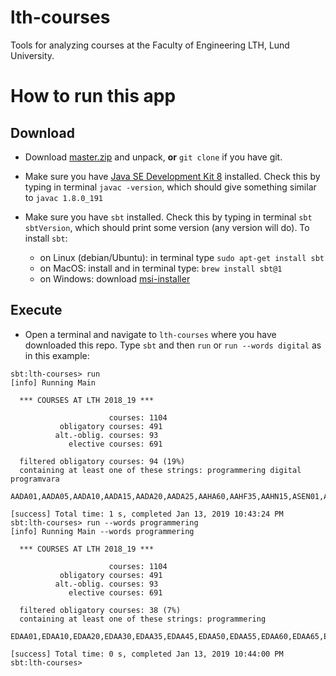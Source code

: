 # lth-courses

Tools for analyzing courses at the Faculty of Engineering LTH, Lund University.

# How to run this app

## Download

  * Download [master.zip](https://github.com/lunduniversity/lth-courses/archive/master.zip) and unpack, **or** `git clone` if you have git.

  * Make sure you have [Java SE Development Kit 8](http://www.oracle.com/technetwork/java/javase/downloads/jdk8-downloads-2133151.html) installed. Check this by typing in terminal `javac -version`, which should give something similar to `javac 1.8.0_191`

  * Make sure you have `sbt` installed. Check this by typing in terminal `sbt sbtVersion`, which should print some version (any version will do). To install `sbt`:
      - on Linux (debian/Ubuntu): in terminal type `sudo apt-get install sbt`
      - on MacOS: install  and in terminal type: `brew install sbt@1`
      - on Windows: download [msi-installer](https://piccolo.link/sbt-1.2.8.msi)

## Execute

  * Open a terminal and navigate to `lth-courses` where you have downloaded this repo. Type `sbt` and then `run` or `run --words digital` as in this example:
```
sbt:lth-courses> run
[info] Running Main

  *** COURSES AT LTH 2018_19 ***

                      courses: 1104
           obligatory courses: 491
          alt.-oblig. courses: 93
             elective courses: 691

  filtered obligatory courses: 94 (19%)
  containing at least one of these strings: programmering digital programvara

AADA01,AADA05,AADA10,AADA15,AADA20,AADA25,AAHA60,AAHF35,AAHN15,ASEN01,ASEN05,ASEN15,BMEF05,BMEF15,EDAA01,EDAA10,EDAA20,EDAA30,EDAA35,EDAA45,EDAA50,EDAA55,EDAA60,EDAA65,EDAF05,EDAF15,EDAF20,EDAF25,EDAF40,EDAF45,EDAF55,EDAF60,EDAF75,EDAF85,EDAF90,EDAN15,EEMF15,EIEF30,EIEF35,EITA10,EITA15,EITA20,EITA25,EITA30,EITA35,EITA40,EITA50,EITF05,EITF15,EITF35,EITF55,EITF60,EITF65,EITF70,EITF75,EITF90,EITG01,EITG05,EITN21,EITN75,EITN85,ESSF10,ETIN20,ETIN25,ETIN35,ETIN40,ETIN55,ETIN70,ETSA02,ETSF20,ETSF30,ETTN01,EXTA50,EXTF80,EXTG01,FAFA10,FMAN70,FMEA10,FMNF05,FMNF10,FMNF15,IDEA21,IDEA50,IDEF06,IDEF25,IDEN10,IDEN25,KETF40,MAMN01,MIOF30,MMTF05,MMTF10,MMTF25,TBAA01

[success] Total time: 1 s, completed Jan 13, 2019 10:43:24 PM
sbt:lth-courses> run --words programmering
[info] Running Main --words programmering

  *** COURSES AT LTH 2018_19 ***

                      courses: 1104
           obligatory courses: 491
          alt.-oblig. courses: 93
             elective courses: 691

  filtered obligatory courses: 38 (7%)
  containing at least one of these strings: programmering

EDAA01,EDAA10,EDAA20,EDAA30,EDAA35,EDAA45,EDAA50,EDAA55,EDAA60,EDAA65,EDAF05,EDAF15,EDAF20,EDAF25,EDAF40,EDAF45,EDAF55,EDAF60,EDAF75,EDAF85,EDAF90,EIEF30,EIEF35,EITA15,EITA20,EITA25,EITF05,EITF55,EITF70,ETSA02,ETSF20,EXTA50,FAFA10,FMAN70,FMNF15,MAMN01,MIOF30,MMTF25

[success] Total time: 0 s, completed Jan 13, 2019 10:44:00 PM
sbt:lth-courses>


```
